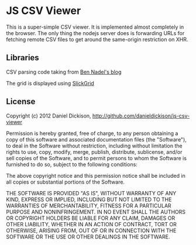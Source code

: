 # JS CSV Viewer #

This is a super-simple CSV viewer.  It is implemented almost completely in the browser. The only thing the nodejs server does is forwarding URLs for fetching remote CSV files to get around the same-origin restriction on XHR.

## Libraries ##

CSV parsing code taking from [Ben Nadel's blog](http://www.bennadel.com/blog/1504-Ask-Ben-Parsing-CSV-Strings-With-Javascript-Exec-Regular-Expression-Command.htm)

The grid is displayed using [SlickGrid](https://github.com/mleibman/SlickGrid)

## License ##

Copyright (c) 2012 Daniel Dickison, http://github.com/danieldickison/js-csv-viewer

Permission is hereby granted, free of charge, to any person obtaining
a copy of this software and associated documentation files (the
"Software"), to deal in the Software without restriction, including
without limitation the rights to use, copy, modify, merge, publish,
distribute, sublicense, and/or sell copies of the Software, and to
permit persons to whom the Software is furnished to do so, subject to
the following conditions:

The above copyright notice and this permission notice shall be
included in all copies or substantial portions of the Software.

THE SOFTWARE IS PROVIDED "AS IS", WITHOUT WARRANTY OF ANY KIND,
EXPRESS OR IMPLIED, INCLUDING BUT NOT LIMITED TO THE WARRANTIES OF
MERCHANTABILITY, FITNESS FOR A PARTICULAR PURPOSE AND
NONINFRINGEMENT. IN NO EVENT SHALL THE AUTHORS OR COPYRIGHT HOLDERS BE
LIABLE FOR ANY CLAIM, DAMAGES OR OTHER LIABILITY, WHETHER IN AN ACTION
OF CONTRACT, TORT OR OTHERWISE, ARISING FROM, OUT OF OR IN CONNECTION
WITH THE SOFTWARE OR THE USE OR OTHER DEALINGS IN THE SOFTWARE.
